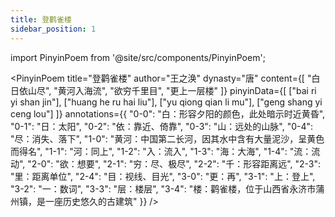 ```yaml
---
title: 登鹳雀楼
sidebar_position: 1
---
```


import PinyinPoem from '@site/src/components/PinyinPoem';

<PinyinPoem 
  title="登鹳雀楼" 
  author="王之涣"
  dynasty="唐"
  content={[
    "白日依山尽",
    "黄河入海流",
    "欲穷千里目",
    "更上一层楼"
  ]}
  pinyinData={[
    ["bai ri yi shan jin"],
    ["huang he ru hai liu"],
    ["yu qiong qian li mu"],
    ["geng shang yi ceng lou"]
  ]}
  annotations={{
    "0-0": "白：形容夕阳的颜色，此处暗示时近黄昏",
    "0-1": "日：太阳",
    "0-2": "依：靠近、倚靠",
    "0-3": "山：远处的山脉",
    "0-4": "尽：消失、落下",
    "1-0": "黄河：中国第二长河，因其水中含有大量泥沙，呈黄色而得名",
    "1-1": "河：同上",
    "1-2": "入：流入",
    "1-3": "海：大海",
    "1-4": "流：流动",
    "2-0": "欲：想要",
    "2-1": "穷：尽、极尽",
    "2-2": "千：形容距离远",
    "2-3": "里：距离单位",
    "2-4": "目：视线、目光",
    "3-0": "更：再",
    "3-1": "上：登上",
    "3-2": "一：数词",
    "3-3": "层：楼层",
    "3-4": "楼：鹳雀楼，位于山西省永济市蒲州镇，是一座历史悠久的古建筑"
  }}
/> 